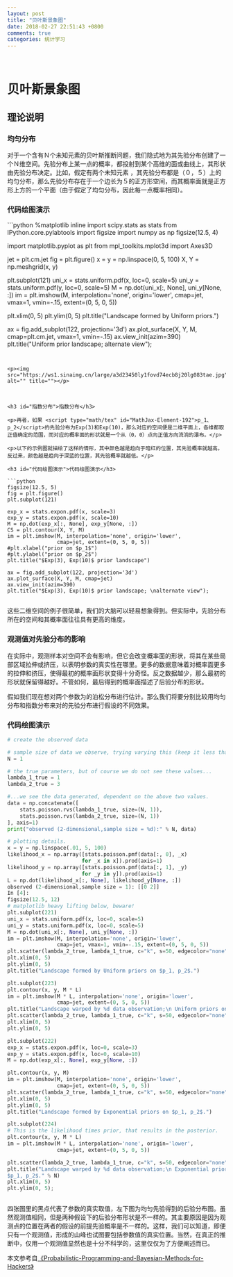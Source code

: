 ```yaml
---
layout: post
title: "贝叶斯景象图"
date: 2018-02-27 22:51:43 +0800
comments: true
categories: 统计学习
---
```

﻿<h1 id="贝叶斯景象图">贝叶斯景象图</h1>

<h2 id="理论说明">理论说明</h2>



<h3 id="均匀分布">均匀分布</h3>

<p>对于一个含有Ｎ个未知元素的贝叶斯推断问题，我们隐式地为其先验分布创建了一个Ｎ维空间。先验分布上某一点的概率，都投射到某个高维的面或曲线上，其形状由先验分布决定。比如，假定有两个未知元素 <script type="math/tex" id="MathJax-Element-81">p_1、p_2</script>，其先验分布都是（０，５）上的均匀分布，那么先验分布存在于一个边长为５的正方形空间，而其概率面就是正方形上方的一个平面（由于假定了均匀分布，因此每一点概率相同）。</p>

<h3 id="代码绘图演示">代码绘图演示</h3>
```python
%matplotlib inline
import scipy.stats as stats
from IPython.core.pylabtools import figsize
import numpy as np
figsize(12.5, 4)

import matplotlib.pyplot as plt
from mpl_toolkits.mplot3d import Axes3D

jet = plt.cm.jet
fig = plt.figure()
x = y = np.linspace(0, 5, 100)
X, Y = np.meshgrid(x, y)

plt.subplot(121)
uni_x = stats.uniform.pdf(x, loc=0, scale=5)
uni_y = stats.uniform.pdf(y, loc=0, scale=5)
M = np.dot(uni_x[:, None], uni_y[None, :])
im = plt.imshow(M, interpolation='none', origin='lower',
                cmap=jet, vmax=1, vmin=-.15, extent=(0, 5, 0, 5))

plt.xlim(0, 5)
plt.ylim(0, 5)
plt.title("Landscape formed by Uniform priors.")

ax = fig.add_subplot(122, projection='3d')
ax.plot_surface(X, Y, M, cmap=plt.cm.jet, vmax=1, vmin=-.15)
ax.view_init(azim=390)
plt.title("Uniform prior landscape; alternate view");
```


<p><img src="https://ws1.sinaimg.cn/large/a3d23450ly1fovd74ecb8j20lg083tae.jpg" alt="" title=""></p>



<h3 id="指数分布">指数分布</h3>

<p>再者，如果 <script type="math/tex" id="MathJax-Element-192">p_1、p_2</script>的先验分布为Exp(3)和Exp(10)，那么对应的空间便是二维平面上，各维都取正值确定的范围，而对应的概率面的形状就是一个从（0，0）点向正值方向流淌的瀑布。</p>

<p>以下的示例图就描绘了这样的情形，其中颜色越是趋向于暗红的位置，其先验概率就越高。反过来，颜色越是趋向于深蓝的位置，其先验概率就越低。</p>

<h3 id="代码绘图演示">代码绘图演示</h3>

```python
figsize(12.5, 5)
fig = plt.figure()
plt.subplot(121)

exp_x = stats.expon.pdf(x, scale=3)
exp_y = stats.expon.pdf(x, scale=10)
M = np.dot(exp_x[:, None], exp_y[None, :])
CS = plt.contour(X, Y, M)
im = plt.imshow(M, interpolation='none', origin='lower',
                cmap=jet, extent=(0, 5, 0, 5))
#plt.xlabel("prior on $p_1$")
#plt.ylabel("prior on $p_2$")
plt.title("$Exp(3), Exp(10)$ prior landscape")

ax = fig.add_subplot(122, projection='3d')
ax.plot_surface(X, Y, M, cmap=jet)
ax.view_init(azim=390)
plt.title("$Exp(3), Exp(10)$ prior landscape; \nalternate view");
```

<p><img src="https://ws1.sinaimg.cn/large/a3d23450ly1fovdfq6o3cj20mg0a577q.jpg" alt="" title=""></p>

<p>这些二维空间的例子很简单，我们的大脑可以轻易想象得到。但实际中，先验分布所在的空间和其概率面往往具有更高的维度。</p>



<h3 id="观测值对先验分布的影响">观测值对先验分布的影响　</h3>

<p>在实际中，观测样本对空间不会有影响，但它会改变概率面的形状，将其在某些局部区域拉伸或挤压，以表明参数的真实性在哪里。更多的数据意味着对概率面更多的拉伸和挤压，使得最初的概率面形状变得十分奇怪。反之数据越少，那么最初的形状就保留得越好。不管如何，最后得到的概率面描述了后验分布的形状。</p>

<p>假如我们现在想对两个参数为<script type="math/tex" id="MathJax-Element-239">\lambda</script>的泊松分布进行估计。那么我们将要分别比较用均匀分布和指数分布来对<script type="math/tex" id="MathJax-Element-240">\lambda</script>的先验分布进行假设的不同效果。</p>

<h3 id="代码绘图演示-2">代码绘图演示</h3>



```python
# create the observed data

# sample size of data we observe, trying varying this (keep it less than 100 ;)
N = 1

# the true parameters, but of course we do not see these values...
lambda_1_true = 1
lambda_2_true = 3

#...we see the data generated, dependent on the above two values.
data = np.concatenate([
    stats.poisson.rvs(lambda_1_true, size=(N, 1)),
    stats.poisson.rvs(lambda_2_true, size=(N, 1))
], axis=1)
print("observed (2-dimensional,sample size = %d):" % N, data)

# plotting details.
x = y = np.linspace(.01, 5, 100)
likelihood_x = np.array([stats.poisson.pmf(data[:, 0], _x)
                        for _x in x]).prod(axis=1)
likelihood_y = np.array([stats.poisson.pmf(data[:, 1], _y)
                        for _y in y]).prod(axis=1)
L = np.dot(likelihood_x[:, None], likelihood_y[None, :])
observed (2-dimensional,sample size = 1): [[0 2]]
In [4]:
figsize(12.5, 12)
# matplotlib heavy lifting below, beware!
plt.subplot(221)
uni_x = stats.uniform.pdf(x, loc=0, scale=5)
uni_y = stats.uniform.pdf(x, loc=0, scale=5)
M = np.dot(uni_x[:, None], uni_y[None, :])
im = plt.imshow(M, interpolation='none', origin='lower',
                cmap=jet, vmax=1, vmin=-.15, extent=(0, 5, 0, 5))
plt.scatter(lambda_2_true, lambda_1_true, c="k", s=50, edgecolor="none")
plt.xlim(0, 5)
plt.ylim(0, 5)
plt.title("Landscape formed by Uniform priors on $p_1, p_2$.")

plt.subplot(223)
plt.contour(x, y, M * L)
im = plt.imshow(M * L, interpolation='none', origin='lower',
                cmap=jet, extent=(0, 5, 0, 5))
plt.title("Landscape warped by %d data observation;\n Uniform priors on $p_1, p_2$." % N)
plt.scatter(lambda_2_true, lambda_1_true, c="k", s=50, edgecolor="none")
plt.xlim(0, 5)
plt.ylim(0, 5)

plt.subplot(222)
exp_x = stats.expon.pdf(x, loc=0, scale=3)
exp_y = stats.expon.pdf(x, loc=0, scale=10)
M = np.dot(exp_x[:, None], exp_y[None, :])

plt.contour(x, y, M)
im = plt.imshow(M, interpolation='none', origin='lower',
                cmap=jet, extent=(0, 5, 0, 5))
plt.scatter(lambda_2_true, lambda_1_true, c="k", s=50, edgecolor="none")
plt.xlim(0, 5)
plt.ylim(0, 5)
plt.title("Landscape formed by Exponential priors on $p_1, p_2$.")

plt.subplot(224)
# This is the likelihood times prior, that results in the posterior.
plt.contour(x, y, M * L)
im = plt.imshow(M * L, interpolation='none', origin='lower',
                cmap=jet, extent=(0, 5, 0, 5))

plt.scatter(lambda_2_true, lambda_1_true, c="k", s=50, edgecolor="none")
plt.title("Landscape warped by %d data observation;\n Exponential priors on \
$p_1, p_2$." % N)
plt.xlim(0, 5)
plt.ylim(0, 5);
```

<p><img src="https://ws1.sinaimg.cn/large/a3d23450ly1fovdubnzc1j20mo0m10y2.jpg" alt="" title=""></p>

<p>四张图里的黑点代表了参数的真实取值，左下图为均匀先验得到的后验分布图。虽然观测值相同，但是两种假设下的后验分布形状是不一样的。其主要原因是因为观测点的位置在两者的假设的前提先验概率是不一样的。这样，我们可以知道，即便只有一个观测值，形成的山峰也试图要包括参数值的真实位置。当然，在真正的推断中，仅用一个观测值显然也是十分不科学的，这里仅仅为了方便阐述而已。</p>

<p>本文参考自<a href="https://github.com/CamDavidsonPilon/Probabilistic-Programming-and-Bayesian-Methods-for-Hackers/blob/master/Chapter3_MCMC/Ch3_IntroMCMC_PyMC3.ipynb">《Probabilistic-Programming-and-Bayesian-Methods-for-Hackers》</a></p>
